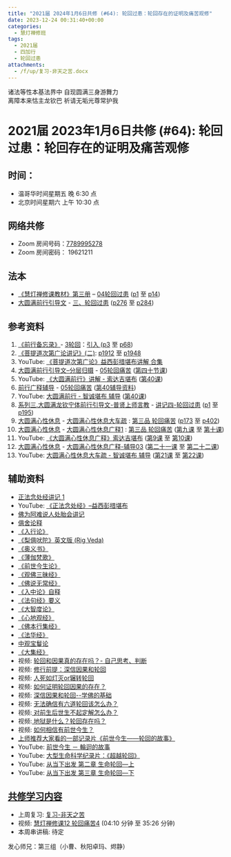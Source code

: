 ```yaml
---
title: "2021届 2024年1月6日共修 (#64): 轮回过患：轮回存在的证明及痛苦观修"
date: 2023-12-24 00:31:40+00:00
categories:
  - 慧灯禅修班
tags:
  - 2021届
  - 四加行
  - 轮回过患
attachments:
  - /f/up/复习-非天之苦.docx
---
```

诸法等性本基法界中 自现圆满三身游舞力\
离障本来怙主龙钦巴 祈请无垢光尊常护我

# 2021届 2023年1月6日共修 (#64): 轮回过患：轮回存在的证明及痛苦观修

## 时间：

* 温哥华时间星期五 晚 6:30 点
* 北京时间星期六 上午 10:30 点

## 网络共修

* Zoom 房间号码：[7789995278](https://us02web.zoom.us/j/7789995278?pwd=VjZmbWJFY2k2K0E5RVB2cTNIQmhqUT09)
* Zoom 房间密码： 19621211

## 法本

* [《慧灯禅修课教材》第三册](https://huidengchanxiu.net/books/b3/) – [04轮回过患](https://huidengchanxiu.net/books/b3/3-04) ([p1](https://huidengchanxiu.net/books/b3/3-04/#p1) 至 [p14](https://huidengchanxiu.net/books/b3/3-04/#p14))
* [大圆满前行引导文](https://huidengchanxiu.net/books/dymqx) - [三、轮回过患](https://huidengchanxiu.net/books/dymqx/#%E4%B8%89%E8%BD%AE%E5%9B%9E%E8%BF%87%E6%82%A3) ([p276](https://huidengchanxiu.net/books/dymqx/#p276) 至 [p284](https://huidengchanxiu.net/books/dymqx/#p284))

## 参考资料

1. [《前行备忘录》](https://www.huidengchanxiu.net/refs/bwl)- [3轮回](https://www.huidengchanxiu.net/refs/qxbwl/qxxl4-03lh)：[引入 ](https://www.huidengchanxiu.net/refs/qxbwl/qxxl4-03lh/#%E4%B8%80%E5%BC%95%E5%85%A5)([p3](https://www.huidengchanxiu.net/refs/qxbwl/qxxl4-03lh/#p3) 至 [p68](https://www.huidengchanxiu.net/refs/qxbwl/qxxl4-03lh/#p68))
2. [《菩提道次第广论讲记》(二)](https://huidengchanxiu.net/refs/ptdcdgl/2/): [p1912](https://huidengchanxiu.net/refs/ptdcdgl/2/#p1912) 至 [p1948](https://huidengchanxiu.net/refs/ptdcdgl/2/#p1948)
3. YouTube: [《菩提道次第广论》益西彭措堪布讲解 合集](https://www.youtube.com/playlist?list=PLvhysUtdbxCBq9MxPLr6pauLmbwndXY9o)
4. [大圆满前行引导文–分层归摄](https://huidengchanxiu.net/refs/qxgs/dymqx-fcgs) - [05轮回痛苦](https://huidengchanxiu.net/refs/qxgs/qxgs-05lh) ([第四十节课](https://huidengchanxiu.net/refs/qxgs/qxgs-05lh/#%E7%AC%AC%E5%9B%9B%E5%8D%81%E8%8A%82%E8%AF%BE))
5. YouTube: [](https://www.youtube.com/playlist?list=PL0ERwy6s1uTeLz5leHEj-VcSWrU6TnVMW)[《大圆满前行》讲解 - 索达吉堪布](https://www.youtube.com/playlist?list=PLAEqXn671Ln66sSBYjhRRLNrAGJwgSXnU) ([](https://www.youtube.com/watch?v=r6fV7ujOSj4&list=PLAEqXn671Ln66sSBYjhRRLNrAGJwgSXnU&index=40)[第40课](https://www.youtube.com/watch?v=r6fV7ujOSj4&list=PLAEqXn671Ln66sSBYjhRRLNrAGJwgSXnU&index=40))
6. [前行广释辅导](https://huidengchanxiu.net/refs/fudao) - [05轮回痛苦](https://huidengchanxiu.net/refs/qxgs/fudao/qxgsfd-05lh) ([第40辅导资料](https://huidengchanxiu.net/refs/qxgs/fudao/qxgsfd-05lh/#%E5%89%8D%E8%A1%8C%E5%B9%BF%E9%87%8A%E7%AC%AC40%E8%AF%BE%E8%BE%85%E5%AF%BC%E8%B5%84%E6%96%99)[](https://huidengchanxiu.net/refs/qxgs/fudao/qxgsfd-05lh/#%E5%89%8D%E8%A1%8C%E5%B9%BF%E9%87%8A%E7%AC%AC47%E8%BE%85%E5%AF%BC%E8%B5%84%E6%96%99))
7. YouTube: [大圆满前行 - 智诚堪布 辅导](https://www.youtube.com/playlist?list=PL5y-PP7QihJ1FDiiv_7WsC1qogohiquEL) ([第40课](https://huidengchanxiu.net/refs/qxgs/fudao/qxgsfd-05lh/#%E5%89%8D%E8%A1%8C%E5%B9%BF%E9%87%8A%E7%AC%AC40%E8%AF%BE%E8%BE%85%E5%AF%BC%E8%B5%84%E6%96%99))
8. [系列三.大圆满龙钦宁体前行引导文-普贤上师言教](https://huidengchanxiu.net/refs/s3) - [](https://huidengchanxiu.net/refs/xmfw/s3/s3-ydw4-lhgh)[讲记四-轮回过患](https://huidengchanxiu.net/refs/xmfw/s3/s3-ydw4-lhgh) ([p1](https://huidengchanxiu.net/refs/xmfw/s3/s3-ydw4-lhgh/#p1) 至 [p195](https://huidengchanxiu.net/refs/xmfw/s3/s3-ydw4-lhgh/#p195))
9. [大圆满心性休息](https://huidengchanxiu.net/refs/dymxxxx) - [大圆满心性休息大车疏](https://huidengchanxiu.net/refs/dymxxxx/dymxxxx-dcs) : [第三品 轮回痛苦](https://huidengchanxiu.net/refs/dymxxxx/dymxxxx-dcs/#%E7%AC%AC%E4%B8%89%E5%93%81-%E8%BD%AE%E5%9B%9E%E7%97%9B%E8%8B%A6) ([p173](https://huidengchanxiu.net/refs/dymxxxx/dymxxxx-dcs/#p173) 至 [p402](https://huidengchanxiu.net/refs/dymxxxx/dymxxxx-dcs/#p402))
10. [大圆满心性休息](https://huidengchanxiu.net/refs/dymxxxx) - [大圆满心性休息广释1](https://huidengchanxiu.net/refs/dymxxxx/dymxxxx-gs1) : [第三品 轮回痛苦](https://huidengchanxiu.net/refs/dymxxxx/dymxxxx-gs1#%E7%AC%AC%E4%B8%89%E5%93%81-%E8%BD%AE%E5%9B%9E%E7%97%9B%E8%8B%A6) ([第九课](https://huidengchanxiu.net/refs/dymxxxx/dymxxxx-gs1/#%E7%AC%AC%E4%B9%9D%E8%AF%BE) 至 [第十课](https://huidengchanxiu.net/refs/dymxxxx/dymxxxx-gs1/#%E7%AC%AC%E5%8D%81%E8%AF%BE))
11. YouTube: [《大圆满心性休息广释》索达吉堪布](https://www.youtube.com/playlist?list=PLAnEIprIVklebrDFUKaC67LssdOO2y87p) ([第9课](https://www.youtube.com/watch?v=TxotzPlbXHA&list=PLAnEIprIVklebrDFUKaC67LssdOO2y87p&index=9) 至 [第10课](https://www.youtube.com/watch?v=MQQz3XMBrjw&list=PLAnEIprIVklebrDFUKaC67LssdOO2y87p&index=10))
12. [大圆满心性休息](https://huidengchanxiu.net/refs/dymxxxx) - [大圆满心性休息广释-辅导03](https://huidengchanxiu.net/refs/dymxxxx/fudao/fd-03) ([第二十一课](https://huidengchanxiu.net/refs/dymxxxx/fudao/fd-03/#%E7%AC%AC%E4%BA%8C%E5%8D%81%E4%B8%80%E8%AF%BE) 至 [第二十二课](https://huidengchanxiu.net/refs/dymxxxx/fudao/fd-03/#%E7%AC%AC%E4%BA%8C%E5%8D%81%E4%BA%8C%E8%AF%BE))
13. YouTube: [大圆满心性休息大车疏 - 智诚堪布 辅导](https://www.youtube.com/playlist?list=PL5y-PP7QihJ1Gh3w_hYZMkn4AWFXr_2iu) ([第21课](https://www.youtube.com/watch?v=BibLbCJabeQ&list=PL5y-PP7QihJ1Gh3w_hYZMkn4AWFXr_2iu&index=22) 至 [第22课](https://www.youtube.com/watch?v=VzGYL1YvHUM&list=PL5y-PP7QihJ1Gh3w_hYZMkn4AWFXr_2iu&index=23))

## **辅助资料**

* [正法念处经讲记 1](https://www.huidengchanxiu.net/refs/misc/zfncj01)
* YouTube: [《正法念处经》–益西彭措堪布](https://www.youtube.com/playlist?list=PLpQ93rK3nqoAvQtdM2fhkG6OhUDSuEq3H)
* [佛为阿难说人处胎会讲记](https://www.huidengchanxiu.net/refs/misc/rthjj)
* [俱舍论释](https://www.riyuebianzhao.com/%E4%BA%94%E8%AE%BA/%E4%BF%B1%E8%88%8D%E7%B2%BE%E9%92%A5)
* [《入行论》](https://www.riyuebianzhao.com/%E5%88%9D%E7%BA%A7/%E5%85%A5%E8%A1%8C%E8%AE%BA/%E5%85%A5%E8%8F%A9%E8%90%A8%E8%A1%8C%E8%AE%BA)
* [《梨俱吠陀》英文版 (Rig Veda)](https://www.shrivedabharathi.in/resources/Documents/Rig%20Veda%20(%20PDFDrive%20).pdf)
* [《奥义书》](https://weread.qq.com/web/reader/4c532360813ab71dbg011352ka87322c014a87ff679a21ea)
* [《薄伽梵歌》](https://cbetaonline.dila.edu.tw/zh/B0198)
* [《前世今生论》](https://huidengchanxiu.net/refs/misc/qsjsl/)
* [《观佛三昧经》](http://www.shixiu.net/dujing/fojing/jingjibu/2047.html)
* [《佛说无常经》](http://buddhism.lib.ntu.edu.tw/BDLM/sutra/chi_pdf/sutra9/T17n0801.pdf)
* [《入中论》自释](https://www.xianmixuezi.com/%E8%88%AC%E8%8B%A5%E6%96%87%E5%BA%93/%E8%88%AC%E8%8B%A5%E6%96%87%E5%BA%938-%E5%85%A5%E4%B8%AD%E8%AE%BA%E8%87%AA%E9%87%8A)
* [《法句经》要义](http://read.goodweb.net.cn/news/news_more.asp?page=1&word=&lm=&lm2=1651&lmname=&open=&n=&hot=&tj=)
* [《大智度论》](https://www.quanxue.cn/ct_fojia/dazhidulindex.html)
* [《心地观经》](http://www.buddhamountain.ca/T0159BanSanhTamDQCN1.php)
* [《佛本行集经》](http://fodizi.net/fojing/02/501.html)
* [《法华经》](https://www.quanxue.cn/ct_fojia/fahua/fahua32.html)
* [中观宝鬘论](https://www.riyuebianzhao.com/%E4%BA%94%E8%AE%BA/%E4%B8%AD%E8%A7%82%E5%AE%9D%E9%AC%98%E8%AE%BA)
* [《大集经》](http://buddhism.lib.ntu.edu.tw/BDLM/sutra/chi_pdf/sutra8/T13n0397.pdf)
* 视频: [轮回和因果真的存在吗？- 自己思考、判断](https://fohuifayu.com/index.php/shipin-jingcui/jingcai-shipin/3387-Y16131-Y07?title=)
* 视频: [修行前提：深信因果和轮回 ](https://fohuifayu.com/index.php/shipin-jingcui/jingcai-shipin/3291-Y16130-Y03?title=)
* [](https://fohuifayu.com/index.php/shipin-jingcui/wenda-zhailu/2903-V16136-V02?title=)视频: [人死如灯灭or辗转轮回](https://fohuifayu.com/index.php/shipin-jingcui/wenda-zhailu/2848-V16132-V08?title=)
* 视频: [如何证明轮回因果的存在？](https://fohuifayu.com/index.php/shipin-jingcui/wenda-zhailu/2785-V16132-V01?title=)
* 视频: [深信因果和轮回--学佛的基础](https://fohuifayu.com/index.php/shipin-jingcui/jingcai-shipin/2461-Y00143?title=) 
* [](https://fohuifayu.com/index.php/shipin-jingcui/jingcai-shipin/2287-Y16015-Y04?title=)视频: [无法确信有六道轮回该怎么办？](https://fohuifayu.com/index.php/shipin-jingcui/wenda-zhailu/1475-V00079?title=)
* [](https://fohuifayu.com/index.php/shipin-jingcui/wenda-zhailu/1475-V00079?title=)视频:[ 对前生后世生不起定解怎么办？](https://fohuifayu.com/index.php/shipin-jingcui/wenda-zhailu/2581-V16083-V18?title=%E5%89%8D%E4%B8%96%E4%BB%8A%E7%94%9F%E8%AE%BA)
* 视频:[ 地狱是什么？轮回存在吗？](https://fohuifayu.com/index.php/shipin-jingcui/jingcai-shipin/1094-Y00002?title=)
* 视频: [如何相信有前世今生？](https://fohuifayu.com/index.php/shipin-jingcui/wenda-zhailu/8113-v21015-v03)
* [上师推荐大家看的一部记录片《前世今生——轮回的故事》](https://mp.weixin.qq.com/s?__biz=MzU1NDc1OTUyOQ==&mid=2247534146&idx=4&sn=8bdd7d1a5ac8628c5ac7303b70edb2b8&chksm=fbdca244ccab2b52a42901644e2dea35348598ed9e97bc06cca89a9145e03649d877fe3fc198&scene=1&subscene=10000&sessionid=1698667853&clicktime=1698680393&enterid=1698680393&ascene=56&fasttmpl_type=0&fasttmpl_fullversion=6917964-en_US-zip&fasttmpl_flag=0&realreporttime=1698680393926&devicetype=android-30&version=28002548&nettype=WIFI&lang=en&exportkey=n_ChQIAhIQWW%2BYELR9s%2FW%2FFasG%2FhD%2BFRLZAQIE97dBBAEAAAAAAHEPC7LNaMgAAAAOpnltbLcz9gKNyK89dVj0HDxqUFrJltAlVTVpYFFAfnzDP1iS9Af3Lkudu2LhZm1W6Ey%2Bvs5u%2FKMH0zuQh1x8oBOjW5xBKafEgAX%2F7fTp3CcOE3g%2FYZqnTo%2FxYLTTDlqyJZ%2F9V7plDQP4OFUarf1HhGSsC3PP9yFrQCLwr7TBEkiHZcFz4t1rZuYCODABDmNvAmaG5U11ghA0CP0YKCpIGQ6QIkAoIcYx6lKMkclLoqVF7CY7Nef0ZmC0VFP7%2BxjVOXI%3D&pass_ticket=KPBopArb31zlDbYB448SX9lsSlo4MmAq5IgSbrMLeNgJFlJX1%2B3SSWDtwk0DjqAd&wx_header=3)
* YouTube: [前世今生 － 輪迴的故事](https://www.youtube.com/watch?v=XLA-vXfU_bo)
* YouTube: [大型生命科学纪录片：《超越轮回》](https://www.youtube.com/watch?v=e9kx4_q3ifU)
* YouTube: [从当下出发 第二章 生命轮回—上](https://www.youtube.com/watch?v=JNHy4eNquqA&list=PLmPTQ1jTigTisWjIT78PaSxwnL29NDjRs&index=3)
* YouTube: [从当下出发 第三章 生命轮回—下](https://www.youtube.com/watch?v=t6dztQUfynM&list=PLmPTQ1jTigTisWjIT78PaSxwnL29NDjRs&index=3)

## **[共修学习内容](https://book.qq.com/book-read/757866/1)**

* 上周复习: [](https://www.huidengvan.com/f/up/%E4%B8%B2%E8%AE%B2%E7%A8%BF-%E7%94%9F%E8%8B%A6%E8%80%81%E8%8B%A6.ppt)[](https://www.huidengvan.com/f/up/%E4%B8%8A%E5%91%A8%E5%A4%8D%E4%B9%A0-%E7%97%85%E8%8B%A6.docx)[](https://www.huidengvan.com/f/up/%E4%B8%B2%E8%AE%B2%E7%A8%BF-%E7%88%B1%E5%88%AB%E7%A6%BB%E8%8B%A6.docx)[](/f/up/上周复习-不欲临苦.docx)[复习-非天之苦](/f/up/复习-非天之苦.docx)
* [](/f/up/串讲稿-人生八苦.pdf)视频: [慧灯禅修课12 轮回痛苦4](https://fohuifayu.com/index.php/huideng-jiangtang/chanxiuke/zen-03/1106-l16009) (04:10 分钟 至 35:26 分钟)
* 本周串讲稿: 待定

[](/f/up/串讲稿-旁生之苦.docx)

发心师兄：第三组（小曹、秋阳卓玛、烬静）